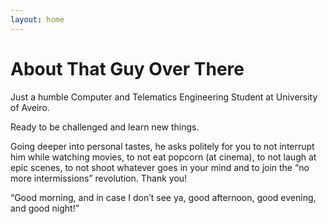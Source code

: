 ```yaml
---
layout: home
---
```

# About That Guy Over There

Just a humble Computer and Telematics Engineering Student at University of Aveiro.

Ready to be challenged and learn new things.

Going deeper into personal tastes, he asks politely for you to not interrupt him while watching movies, to not eat popcorn (at cinema), to not laugh at epic scenes, to not shoot whatever goes in your mind and to join the “no more intermissions” revolution. Thank you!

“Good morning, and in case I don’t see ya, good afternoon, good evening, and good night!”